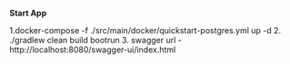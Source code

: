 **Start App**

1.docker-compose -f ./src/main/docker/quickstart-postgres.yml up -d
2. ./gradlew clean build bootrun
3. swagger url - http://localhost:8080/swagger-ui/index.html

